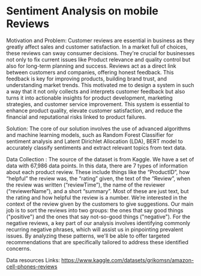 # Sentiment Analysis on mobile Reviews

Motivation and Problem:
Customer reviews are essential in business as they greatly affect sales and customer satisfaction. In a market full of choices, these reviews can sway consumer decisions. They're crucial for businesses not only to fix current issues like Product relevance and quality control but also for long-term planning and success. Reviews act as a direct link between customers and companies, offering honest feedback. This feedback is key for improving products, building brand trust, and understanding market trends.
This motivated me to design a system in such a way that it not only collects and interprets customer feedback but also turns it into actionable insights for product development, marketing strategies, and customer service improvement. This system is essential to enhance product quality, elevate customer satisfaction, and reduce the financial and reputational risks linked to product failures.


Solution:
The core of our solution involves the use of advanced algorithms and machine learning models, such as Random Forest Classifier for sentiment analysis and Latent Dirichlet Allocation (LDA), BERT model to accurately classify sentiments and extract relevant topics from text data. 

Data Collection :
The source of the dataset is from Kaggle. We have a set of data with 67,986 data points. In this data, there are 7 types of information about each product review. These include things like the “ProductID”, how “helpful” the review was, the “rating” given, the text of the “Review”, when the review was written (“reviewTime”), the name of the reviewer (“reviewerName”), and a short “summary”. Most of these are just text, but the rating and how helpful the review is a number. We’re interested in the context of the review given by the customers to give suggestions. Our main job is to sort the reviews into two groups: the ones that say good things ("positive") and the ones that say not-so-good things ("negative"). For the negative reviews, a key part of our analysis involves identifying commonly recurring negative phrases, which will assist us in pinpointing prevalent issues. By analyzing these patterns, we'll be able to offer targeted recommendations that are specifically tailored to address these identified concerns.

Data resources Links: https://www.kaggle.com/datasets/grikomsn/amazon-cell-phones-reviews

